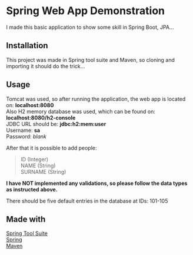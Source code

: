 # Spring Web App Demonstration

I made this basic application to show some skill in Spring Boot, JPA...

## Installation

This project was made in Spring tool suite and Maven, so cloning and importing it should do the trick...


## Usage

Tomcat was used, so after running the application, the web app is located on: **localhost:8080**  
Also H2 memory database was used, which can be found on: **localhost:8080/h2-console**  
JDBC URL should be: **jdbc:h2:mem:user**  
Username: **sa**  
Password: *blank*

After that it is possible to add people:  
> ID (Integer)  
> NAME (String)  
> SURNAME (String)  
  
**I have NOT implemented any validations, so please follow the data types as instructed above.**  
  
There should be five default entries in the database at IDs: 101-105

## Made with
[Spring Tool Suite](https://spring.io/tools)  
[Spring](https://spring.io/)  
[Maven](https://maven.apache.org/)
